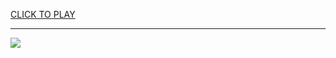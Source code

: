
<a href="https://premium76.site?title=unblocked_games_76_minecraft&ref=13M">CLICK TO PLAY</a></h3>
<hr>

<a href="https://premium76.site?title=unblocked_games_76_minecraft&ref=13M"><img src="https://clearcache.store/games.png"></a>


